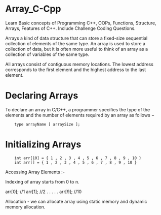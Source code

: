 # Array_C-Cpp
Learn Basic concepts of Programming C++, OOPs, Functions, Structure, Arrays, Features of C++. Include Challenge Coding Questions.

Arrays a kind of data structure that can store a fixed-size sequential collection of elements of the same type. 
An array is used to store a collection of data, but it is often more useful to think of an array as a collection of variables of the same type.

All arrays consist of contiguous memory locations. The lowest address corresponds to the first element and the highest address to the last element.

# Declaring Arrays
To declare an array in C/C++, a programmer specifies the type of the elements and the number of elements required by an array as follows −
          
        type arrayName [ arraySize ];

# Initializing Arrays

        int arr[10] = { 1 , 2 , 3 , 4 , 5 , 6 , 7 , 8 , 9 , 10 }
        int arr[] = { 1 , 2 , 3 , 4 , 5 , 6 , 7 , 8 , 9 , 10 }
        
Accessing Array Elements :-

Indexing of array starts from 0 to n.

arr[0];      //1
arr[1];      //2
          .
          .
          .
          .
          .
arr[9];      //10


Allocation - 
we can allocate array using static memory and dynamic memory allocation.
